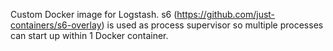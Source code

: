 Custom Docker image for Logstash.  s6 (https://github.com/just-containers/s6-overlay) is used as process supervisor so multiple processes can start up within 1 Docker container.
